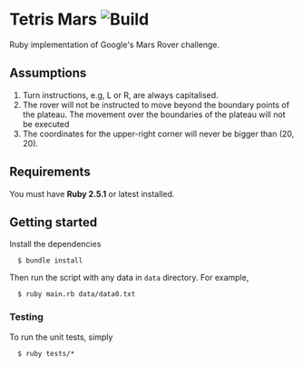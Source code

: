 # Tetris Mars ![Build](https://github.com/thatosmk/tetris-mars/workflows/Build/badge.svg?branch=master)

Ruby implementation of Google's Mars Rover challenge.

## Assumptions

1. Turn instructions, e.g, L or R, are always capitalised.
2. The rover will not be instructed to move beyond the boundary points of the plateau. The movement over the boundaries
   of the plateau will not be executed
3. The coordinates for the upper-right corner will never be bigger than (20, 20).

## Requirements

You must have **Ruby 2.5.1** or latest installed.

## Getting started 

Install the dependencies

```
  $ bundle install
```

Then run the script with any data in ```data``` directory. For example,
```
  $ ruby main.rb data/data0.txt
```

### Testing

To run the unit tests, simply

```
  $ ruby tests/*
```
